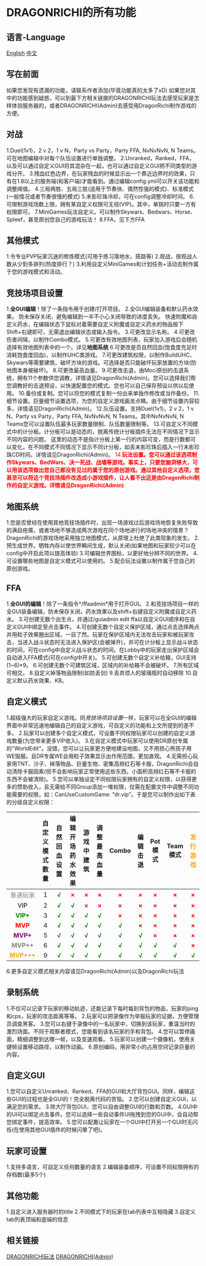 # DRAGONRICHI的所有功能

## 语言-Language
[English](richiall_en.md)
[中文](richiall_cn.md)

## 写在前面
如果您发现有遗漏的功能，请联系作者添加(毕竟功能真的太多了xD)
如果您对其中的功能感到疑惑，可以到最下方相关链接的DRAGONRICHI玩法去感受玩家是怎样体验服务器的，或者DRAGONRICHI(Admin)去感受用DragonRichi制作游戏的方便。

## 对战
1.Duel(1v1)，2 v 2，1 v N，Party vs Party，Party FFA, NvNvNvN, N Teams。可在地图编辑中对每个队伍设置进行单独调整。
2.Unranked，Ranked，FFA，以及可以通过自定义GUI将其混杂在一起，也可以通过自定义GUI把不同类型的游戏分开。
3.残血红色边界，在玩家残血的时候显示出一个靠近边界时的效果，只有在1.8以上的服务端(和客户端)才能看到。通过编辑config.yml可以开关该功能和调整阈值。
4.三局两胜、五局三胜(适用于节奏快、偶然性强的模式)、标准模式(一般情况或者节奏很慢的模式)
5.末影珍珠冷却，可在config调整冷却时间。
6.可限制游戏场数上限，拥有某自定义权限可无视(VIP)。其中，单挑时只要一方有权限即可。
7.MiniGames玩法自定义。可以制作Skywars、Bedwars、Horse、Spleef，甚至原创您自己的游戏玩法！
8.FFA，见下方FFA

## 其他模式
1.令专业PVP玩家沉迷的修炼模式(可用于练习落地水，搭路等)
2.观战，按观战人数从少到多排列(热度排行？)
3.利用自定义MiniGames和计划任务+活动去制作属于您的游戏模式和活动。

## 竞技场项目设置
1.**全GUI编辑**！除了一条指令用于创建/打开项目。
2.全GUI编辑装备和默认药水效果。
防未保存关闭，避免编辑到一半不小心关闭导致的进度丢失。
快速附魔和自定义药水，在编辑状态下鼠标对着需要自定义附魔或自定义药水的物品按下Shift+右键即可，无需退出编辑状态或输入指令。
3.可更改显示名称。
4.可更改伤害间隔，以制作Combo模式。
5.可更改有效地图列表，玩家加入游戏后会随机选择有效地图列表中的一个。详见**地图系统**
6.可更改是否自然回血(饱食度充足时消耗饱食度回血)，以制作UHC类游戏。
7.可更改建筑权限，以制作BuildUHC、Skywars等需要建筑、破坏方块的游戏。可选择是否只能破坏玩家放置的方块(防地图本身被破坏)。
8.可更改最高血量。
9.可更改击退，由Moci原创的击退系统，拥有11个参数供您调教，详情请见DragonRichi(Admin)。您可以选择我们帮您调教好的击退预设，以快速配置您的模式。您也可以自己保存预设以供以后使用。
10.备份或复制。您可以将您的模式复制一份出来单独作修改或当作备份。
11.细节设置。巨量细节设置选项，为您的自定义游戏画龙点睛。由于细节设置内容较多，详情请见DragonRichi(Admin)。
12.队伍设置。支持Duel(1v1)，2 v 2，1 v N，Party vs Party，Party FFA, NvNvNvN, N Teams。其中NvNvNvN, N Teams您可以设置队伍最多玩家数量限制、队伍数量限制等。
13.可自定义不同模式中的计分板。计分板可以是动态的，脱离传统计分板插件无法在不同情况下显示不同内容的问题。
这里的动态不是指计分板上某一行的内容可变，而是行数都可以变化，在不同模式不同情况下显示不同计分板，如丢末影珍珠后插入一行末影珍珠CD时间。详情请见DragonRichi(Admin)。
<font style="color: red">14.**玩法设置。您可以通过该选项制作Skywars、BedWars、决一死战、战墙等游戏。事实上，只要您脑洞够大，可以用该选项做出您自己都没有见过的属于您的原创游戏。通过其他自定义选项，您甚至可以将这个竞技场插件改造成小游戏插件，让人看不出这是由DragonRichi制作的自定义游戏。详情请见DragonRichi(Admin)**</font>

## 地图系统
1.您是否曾经在使用其他竞技场插件时，出现一场游戏过后游戏场地恢复失败导致的满目疮痍，或者场地不够造成两次游戏在同个场地进行的场地冲突的情景？DragonRichi的游戏场地采用独立地图模式，从原理上杜绝了此类现象的发生。
2.预生成世界。牺牲内存以使世界瞬间生成，默认关闭(如果地图和玩家较少可以在config中开启此项以提高体验)
3.可编辑世界图标，以更好地分辨不同的世界。
4.可设置哪些地图是自定义模式可以使用的。
5.配合玩法设置以制作属于您自己的原创游戏。

## FFA
1.**全GUI的编辑**！除了一条指令*/ffaadmin*用于打开GUI。
2.和竞技场项目一样的全GUI装备编辑，防未保存关闭，药水效果以及shift+右键自定义附魔或自定义药水。
3.可创建无数个出生点，并通过/guiadmin edit ffa以自定义GUI顺序和在自定义GUI中绑定至点击事件。
4.可创建无数个自定义保护区域，通过点击选择两点并用粒子效果圈出区域，一目了然。玩家在保护区域内无法攻击玩家和被玩家攻击，当进入战斗状态时无法进入保护区(会被弹开)，并可在计分板上显示战斗状态的时间，可在config中自定义战斗状态的时间。在Lobby中的玩家走出保护区域会自动进入FFA模式(可在config中开关)。
5.可创建无数个自定义补给箱，GUI支持(1~6)*9。
6.可创建无数个可建筑区域，区域内的补给箱不会被破坏。
7.所有区域可相交。
8.自定义掉落物品限制(如防丢剑)
9.丢弃烦人的玻璃瓶时自动移除
10.自定义默认药水效果、KB。

## 自定义模式
1.超级强大的玩家自定义游戏。同*竞技场项目设置*一样，玩家可以在全GUI的编辑界面中非常迅速地编辑自己的自定义游戏，可自定义的功能和上文所提到的差不多。
2.玩家可以创建多个自定义模式，可设置不同权限玩家可以创建的自定义游戏数量(为您带来更多VIP收入)。
3.在自定义模式中玩家可以使用DR原创专属的"WorldEdit"。没错，您可以让玩家更方便地建设地图，又不用担心熊孩子用WE毁服。且DR专属WE会用粒子效果显示出作用范围，更加直观。
4.无需担心玩家用TNT、沙子、掉落物品、巨量生物、密集高频红石等卡服，DragonRichi会自动清除卡服因素(但不会影响玩家正常使用这些东西，小面积高频红石等不卡服的东西不会被清除)。
5.您可以单独设定不同权限玩家拥有的自定义权限，以获得更多的赞助收入，且无需给不同Group添加一堆权限，仅需在配置文件中调整不同功能需要的权限，如：CanUseCustomGame: "dr.vip"。于是您可以制作出如下表的分级自定义权限：

| |自定义模式数量|自然回血设置|编辑开场药水效果|游戏中建筑|调整最高血量|Combo|编辑击退|Pot模式|Team模式|<font color=orange>发行游戏</font>|
|:-:|:-:|:-:|:-:|:-:|:-:|:-:|:-:|:-:|:-:|:-:|
|<font color=gray>普通玩家</font>|1|<font color=green>**√**</font>|<font color=red>**×**</font>|<font color=red>**×**</font>|<font color=red>**×**</font>|<font color=red>**×**</font>|<font color=red>**×**</font>|<font color=red>**×**</font>|<font color=red>**×**</font>|<font color=red>**×**</font>|
|<font color=# aaa>VIP</font>|2|<font color=green>**√**</font>|<font color=green>**√**</font>|<font color=red>**×**</font>|<font color=red>**×**</font>|<font color=red>**×**</font>|<font color=red>**×**</font>|<font color=red>**×**</font>|<font color=red>**×**</font>|<font color=red>**×**</font>|
|<font color=green>**VIP+**</font>|3|<font color=green>**√**</font>|<font color=green>**√**</font>|<font color=green>**√**</font>|<font color=green>**√**</font>|<font color=red>**×**</font>|<font color=red>**×**</font>|<font color=red>**×**</font>|<font color=red>**×**</font>|<font color=red>**×**</font>|
|<font color=red>**MVP**</font>|4|<font color=green>**√**</font>|<font color=green>**√**</font>|<font color=green>**√**</font>|<font color=green>**√**</font>|<font color=green>**√**</font>|<font color=red>**×**</font>|<font color=red>**×**</font>|<font color=red>**×**</font>|<font color=red>**×**</font>|
|<font color=purple>**MVP+**</font>|5|<font color=green>**√**</font>|<font color=green>**√**</font>|<font color=green>**√**</font>|<font color=green>**√**</font>|<font color=green>**√**</font>|<font color=green>**√**</font>|<font color=red>**×**</font>|<font color=red>**×**</font>|<font color=red>**×**</font>|
|<font color=gray>**MVP++**</font>|6|<font color=green>**√**</font>|<font color=green>**√**</font>|<font color=green>**√**</font>|<font color=green>**√**</font>|<font color=green>**√**</font>|<font color=green>**√**</font>|<font color=green>**√**</font>|<font color=green>**√**</font>|<font color=red>**×**</font>|
|<font color=orange>**MVP+++**</font>|9|<font color=green>**√**</font>|<font color=green>**√**</font>|<font color=green>**√**</font>|<font color=green>**√**</font>|<font color=green>**√**</font>|<font color=green>**√**</font>|<font color=green>**√**</font>|<font color=green>**√**</font>|<font color=green>**√**</font>|

6.更多自定义模式相关内容请见DragonRichi(Admin)以及DragonRichi玩法

## 录制系统
1.不仅可以记录下玩家的移动轨迹，还能记录下每时每刻背包的物品，玩家的ping和cps，玩家的攻击距离等等。
2.玩家可以把录像作为举报玩家的证据，方便管理员调查黑客。
3.您可以右键于录像中的一名玩家中，切换到该玩家，重温当时的激烈场面。不同于观察者模式，您能看到该名玩家的手和背包。
4.您可以暂停画面，精细调整到达哪一帧，以及变速观看。
5.玩家可以创建一个摄像机，使用关键帧设置移动路径，以制作动画。
6.原创编码，用非常小的占用空间记录巨量的内容。

## 自定义GUI
1.您可以自定义Unranked、Ranked、FFA的GUI和大厅背包GUI。同样，编辑这些GUI的过程也是全GUI的！完全脱离代码的苦恼。
2.您可以创建自定义GUI，以满足您的需求。
3.除大厅背包GUI，您可以自由调整GUI的行数和页数。
4.GUI中的UI可以绑定点击事件。您可以选择一些自动事件UI拖拽到您的GUI中，会自动帮您绑定事件，提高效率。
5.您可以配置让玩家在一个GUI中打开另一个GUI时无闪烁(在使用其他GUI插件的时候闪晕了吧)。

## 玩家可设置
1.支持多语言，可自定义任何数量的语言
2.编辑装备顺序，可设置不同权限拥有的存档数(最多5个)

## 其他功能
1.自定义进入服务器时的title
2.不同模式下的玩家在tab列表中互相隐藏
3.自定义tab列表顶端和底端的信息

## 相关链接
[DRAGONRICHI玩法](richi.md)
[DRAGONRICHI(Admin)](richiadmin_cn.md)

<!-- 参考https://www.spigotmc.org/resources/strikepractice-%E2%80%93-1v1-2v2-pvp-bots-tournaments-parties-kit-editor-gui-best-of-rounds-and-more.46906/ -->